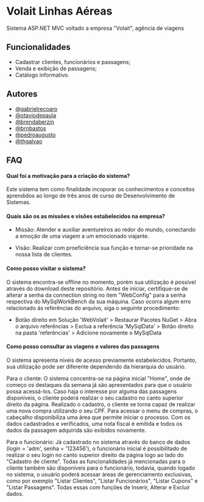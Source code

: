 
# Volait Linhas Aéreas

Sistema ASP.NET MVC voltado a empresa "Volait", agência de viagens



## Funcionalidades

- Cadastrar clientes, funcionários e passagens;
- Venda e exibição de passagens;
- Catálogo informativo.



## Autores

- [@gabrielrecoaro](https://github.com/gabrielrecoaro)
- [@otaviodepaula](https://github.com/otaviodepaula)
- [@brendaberzin](https://github.com/brendaberzin)
- [@brnbastos](https://github.com/brnbastos)
- [@pedroaugusto](https://github.com/pedroaugusto90)
- [@thgalvao](https://github.com/thgalvao)


## FAQ

#### Qual foi a motivação para a criação do sistema?

Este sistema tem como finalidade incoporar os conhecimentos e conceitos aprendidos ao longo de três anos de curso de Desenvolvimento de Sistemas.

#### Quais são os as missões e visões estabelecidos na empresa?

- Missão: Atender e auxiliar aventureiros ao redor do mundo, conectando a emoção de uma viagem a um emocionado viajante.

- Visão: Realizar com proeficiência sua função e tornar-se prioridade na nossa lista de clientes.

#### Como posso visitar o sistema?

O sistema encontra-se offline no momento, porém sua utilização é possível através do download deste repositório.
Antes de iniciar, certifique-se de alterar a senha da connection string no item "WebConfig" para a senha respectiva do MySqlWorkBench da sua máquina. Caso ocorra algum erro relacionado ás referências do arquivo, siga o seguinte procedimento:

- Botão direito em Solução 'WebVolait' > Restaurar Pacotes NuGet > Abra o arquivo referências > Exclua a referência 'MySqlData' > Botão direito na pasta 'referências' > Adicione novamente o MySqlData

#### Como posso consultar as viagens e valores das passagens

O sistema apresenta níveis de acesso previamente estabelecidos. Portanto, sua utilização pode ser diferente dependendo da hierarquia do usuário.

Para o cliente: O sistema concentra-se na página inicial "Home", onde de começo os destaques da semana já são apresentados para que o usuário possa acessá-los. Caso haja o interesse por alguma das passagens disponíveis, o cliente poderá realizar o seu cadastro no canto superior direito da página. Realizado o cadastro, o cliente se torna capaz de realizar uma nova compra utilizando o seu CPF. Para acessar o menu de compras, o cabeçalho disponibiliza uma área que permite iniciar o processo. Com os dados cadastrados e verificados, uma nota fiscal é emitida e todos os dados da passagem adquirida são exibidos novamente.

Para o funcionário: Já cadastrado no sistema através do banco de dados (login = 'adm', senha = '123456'), o funcionário inicial é possibilitado de realizar o seu login no canto superior direito da página logo ao lado do "Cadastro de cliente". Todas as funcionalidades já mencionadas para o cliente também são disponíveis para o funcionário, todavia, quando logado no sistema, o usuário poderá acessar áreas de gerenciamento exclusivas, como por exemplo "Listar Clientes", "Listar Funcionários", "Listar Cupons" e "Listar Passagens". Todas essas com funções de Inserir, Alterar e Excluir dados. 
